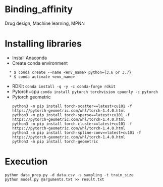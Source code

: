 # Binding_affinity
Drug design, Machine learning, MPNN

# Installing libraries
* Install Anaconda
* Create conda environment
```
  * $ conda create --name <env_name> python={3.6 or 3.7}
  * $ conda activate <env_name>
```
* RDKit ```conda install -q -y -c conda-forge rdkit```
* Pytorch+cpu ```conda install pytorch torchvision cpuonly -c pytorch```
* Pytorch geometric
  ```
  python3 -m pip install torch-scatter==latest+cu101 -f https://pytorch-geometric.com/whl/torch-1.4.0.html
  python3 -m pip install torch-sparse==latest+cu101 -f https://pytorch-geometric.com/whl/torch-1.4.0.html
  python3 -m pip install torch-cluster==latest+cu101 -f https://pytorch-geometric.com/whl/torch-1.4.0.html
  python3 -m pip install torch-spline-conv==latest+cu101 -f https://pytorch-geometric.com/whl/torch-1.4.0.html
  python3 -m pip install torch-geometric
  ```
# Execution
```
python data_prep.py -d data.csv -s sampling -t train_size
python model.py @arguments.txt >> result.txt
```
